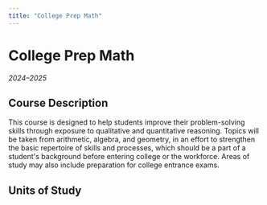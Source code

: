 ```yaml
---
title: "College Prep Math"
---
```


# College Prep Math

_2024–2025_

## Course Description
This course is designed to help students improve their problem-solving skills through exposure to qualitative and quantitative reasoning.  Topics will be taken from arithmetic, algebra, and geometry, in an effort to strengthen the basic repertoire of skills and processes, which should be a part of a student's background before entering college or the workforce.  Areas of study may also include preparation for college entrance exams.

## Units of Study